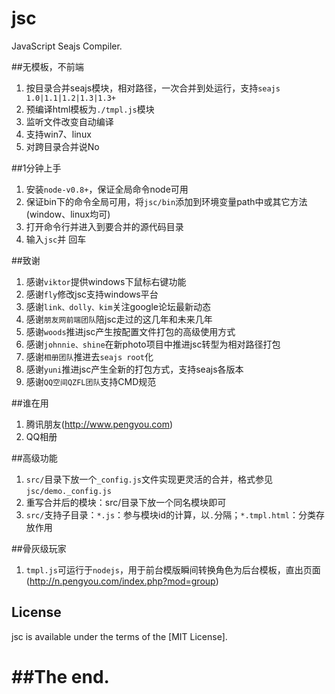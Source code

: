 jsc
===

JavaScript Seajs Compiler.


##无模板，不前端

1. 按目录合并seajs模块，相对路径，一次合并到处运行，支持`seajs 1.0|1.1|1.2|1.3|1.3+`
1. 预编译html模板为`./tmpl.js`模块
1. 监听文件改变自动编译
1. 支持win7、linux
1. 对跨目录合并说No


##1分钟上手

1. 安装`node-v0.8+`，保证全局命令node可用
1. 保证bin下的命令全局可用，将`jsc/bin`添加到环境变量path中或其它方法(window、linux均可)
1. 打开命令行并进入到要合并的源代码目录
1. 输入`jsc`并 回车


##致谢

1. 感谢`viktor`提供windows下鼠标右键功能
1. 感谢`fly`修改jsc支持windows平台
1. 感谢`link、dolly、kim`关注google论坛最新动态
1. 感谢`朋友网前端团队`陪jsc走过的这几年和未来几年
1. 感谢`woods`推进jsc产生按配置文件打包的高级使用方式
1. 感谢`johnnie、shine`在新photo项目中推进jsc转型为相对路径打包
1. 感谢`相册团队`推进去`seajs root`化
1. 感谢`yuni`推进jsc产生全新的打包方式，支持seajs各版本
1. 感谢`QQ空间QZFL团队`支持CMD规范

##谁在用

1. 腾讯朋友(http://www.pengyou.com)
1. QQ相册



##高级功能
1. `src/`目录下放一个`_config.js`文件实现更灵活的合并，格式参见`jsc/demo._config.js`
1. 重写合并后的模块：src/目录下放一个同名模块即可
1. `src/`支持子目录：`*.js`：参与模块id的计算，以`.`分隔；`*.tmpl.html`：分类存放作用

##骨灰级玩家
1. `tmpl.js`可运行于`nodejs`，用于前台模版瞬间转换角色为后台模板，直出页面(http://n.pengyou.com/index.php?mod=group)


## License
jsc is available under the terms of the [MIT License].


##The end.
===